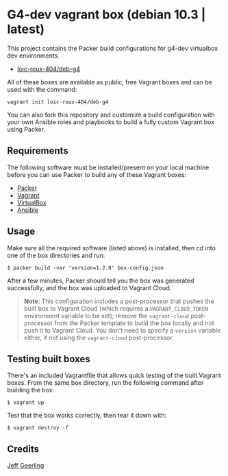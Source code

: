 # G4-dev vagrant box (debian 10.3 | latest)

This project contains the Packer build configurations for g4-dev virtualbox dev environments.
 
  - [loic-roux-404/deb-g4](https://app.vagrantup.com/loic-roux-404/boxes/deb-g4)

All of these boxes are available as public, free Vagrant boxes and can be used with the command:

    vagrant init loic-roux-404/deb-g4

You can also fork this repository and customize a build configuration with your own Ansible roles and playbooks to build a fully custom Vagrant box using Packer.

## Requirements

The following software must be installed/present on your local machine before you can use Packer to build any of these Vagrant boxes:

  - [Packer](http://www.packer.io/)
  - [Vagrant](http://vagrantup.com/)
  - [VirtualBox](https://www.virtualbox.org/)
  - [Ansible](https://docs.ansible.com/ansible/latest/installation_guide/intro_installation.html)

## Usage

Make sure all the required software (listed above) is installed, then cd into one of the box directories and run:

    $ packer build -var 'version=1.2.0' box-config.json

After a few minutes, Packer should tell you the box was generated successfully, and the box was uploaded to Vagrant Cloud.

> **Note**: This configuration includes a post-processor that pushes the built box to Vagrant Cloud (which requires a `VAGRANT_CLOUD_TOKEN` environment variable to be set); remove the `vagrant-cloud` post-processor from the Packer template to build the box locally and not push it to Vagrant Cloud. You don't need to specify a `version` variable either, if not using the `vagrant-cloud` post-processor.

## Testing built boxes

There's an included Vagrantfile that allows quick testing of the built Vagrant boxes. From the same box directory, run the following command after building the box:

    $ vagrant up

Test that the box works correctly, then tear it down with:

    $ vagrant destroy -f

## Credits

[Jeff Geerling](https://www.jeffgeerling.com)

